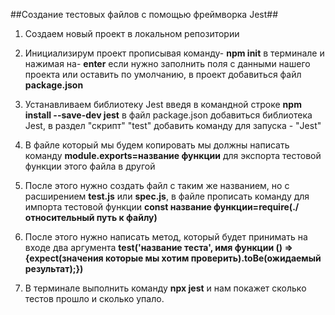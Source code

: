 ##Создание тестовых файлов с помощью фреймворка Jest##


1. Создаем новый проект в локальном репозитории

2. Инициализирум проект прописывая команду- **npm init** в терминале и нажимая на- **enter** если нужно заполнить поля с данными нашего проекта или оставить по умолчанию, в проект добавиться файл **package.json**

3. Устанавливаем  библиотеку Jest введя в командной строке **npm install --save-dev jest**  в файл package.json добавиться библиотека Jest, в раздел "скрипт" "test" добавить команду для запуска - "Jest"


4. В файле который мы будем копировать мы должны написать команду **module.exports=название функции** для экспорта тестовой функции этого файла в другой


5. После этого нужно создать файл с таким же названием, но с расширением **test.js** или **spec.js**, 
в файле прописать команду для импорта тестовой функции **const название функции=require(./относительный путь к файлу)**


6. После этого нужно написать метод, который будет принимать на входе два аргумента **test('название теста', имя функции () =>{expect(значения которые мы хотим проверить).toBe(ожидаемый результат);})**


7. В терминале выполнить команду **npx jest** и нам покажет сколько тестов прошло и сколько упало.
